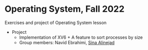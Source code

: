 # Operating System, Fall 2022
Exercises and project of Operating System lesson


- Project
  - Implementation of XV6 + A feature to sort processes by size
  - Group members: Navid Ebrahimi, [Sina Alinejad](https://www.linkedin.com/in/sina-alinejad/)